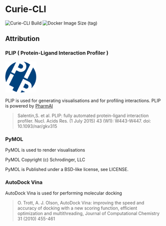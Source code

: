 # Curie-CLI

![Curie-CLI Build](https://github.com/navanchauhan/curie-cli/workflows/Curie-CLI%20Build/badge.svg)
![Docker Image Size (tag)](https://img.shields.io/docker/image-size/navanchauhan/curie-cli/latest?style=social)


## Attribution

### PLIP ( Protein-Ligand Interaction Profiler )

<img src="pliplogo.svg" height="100px">

PLIP is used for generating visualisations and for profiling interactions. PLIP is powered by [PharmAI](https://www.pharm.ai)

> Salentin,S. et al. PLIP: fully automated protein-ligand interaction profiler. Nucl. Acids Res. (1 July 2015) 43 (W1): W443-W447. doi: 10.1093/nar/gkv315

### PyMOL

PyMOL is used to render visualisations

PyMOL Copyright (c) Schrodinger, LLC

PyMOL is Published under a BSD-like license, see LICENSE.

### AutoDock Vina

AutoDock Vina is used for performing molecular docking

> 	O. Trott, A. J. Olson, AutoDock Vina: improving the speed and accuracy of docking with a new scoring function, efficient optimization and multithreading, Journal of Computational Chemistry 31 (2010) 455-461
